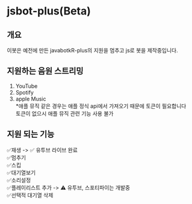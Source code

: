 # jsbot-plus(Beta)

## 개요
이봇은 예전에 만든 javabotkR-plus의 지원을 멈추고 js로 봇을 제작중입니다.

## 지원하는 음원 스트리밍
1. YouTube<br>
2. Spotify<br>
3. apple Music<br>
*애플 뮤직 같은 경우는 애플 정식 api에서 가져오기 때문에 토큰이 필요합니다 <br> 토큰이 없으시 애플 뮤직 관련 기능 사용 불가

## 지원 되는 기능

✅재생 -> ✅ 유투브 라이브 완료<br>
✅멈추기<br>
✅스킵<br>
✅대기열보기<br>
✅소리설정<br>
✅플레이리스트 추가 -> ⚠️ 유투브, 스포티파이는 개발중<br>
✅선택적 대기열 삭제<br>
